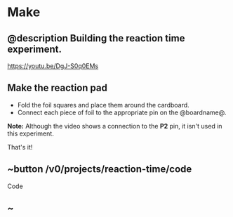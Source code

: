 # Make

## @description Building the reaction time experiment.

https://youtu.be/DgJ-S0q0EMs

## Make the reaction pad

* Fold the foil squares and place them around the cardboard.
* Connect each piece of foil to the appropriate pin on the @boardname@.

**Note:** Although the video shows a connection to the **P2** pin, it isn't used in this experiment.

That's it!

## ~button /v0/projects/reaction-time/code

Code

## ~